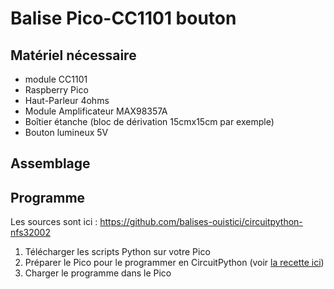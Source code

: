 # Balise Pico-CC1101 bouton

## Matériel nécessaire

- module CC1101
- Raspberry Pico
- Haut-Parleur 4ohms
- Module Amplificateur MAX98357A
- Boîtier étanche (bloc de dérivation 15cmx15cm par exemple)
- Bouton lumineux 5V

## Assemblage


## Programme

Les sources sont ici : 
https://github.com/balises-ouistici/circuitpython-nfs32002

1. Télécharger les scripts Python sur votre Pico
2. Préparer le Pico pour le programmer en CircuitPython (voir [la recette ici](../recettes/circuitpython.md))
3. Charger le programme dans le Pico
